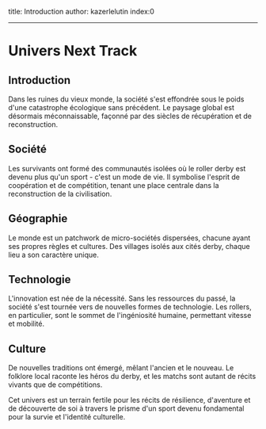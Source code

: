 title: Introduction
author: kazerlelutin
index:0

---

# Univers Next Track

## Introduction
Dans les ruines du vieux monde, la société s'est effondrée sous le poids d'une catastrophe écologique sans précédent. Le paysage global est désormais méconnaissable, façonné par des siècles de récupération et de reconstruction.

## Société
Les survivants ont formé des communautés isolées où le roller derby est devenu plus qu'un sport - c'est un mode de vie. Il symbolise l'esprit de coopération et de compétition, tenant une place centrale dans la reconstruction de la civilisation.

## Géographie
Le monde est un patchwork de micro-sociétés dispersées, chacune ayant ses propres règles et cultures. Des villages isolés aux cités derby, chaque lieu a son caractère unique.

## Technologie
L'innovation est née de la nécessité. Sans les ressources du passé, la société s'est tournée vers de nouvelles formes de technologie. Les rollers, en particulier, sont le sommet de l'ingéniosité humaine, permettant vitesse et mobilité.

## Culture
De nouvelles traditions ont émergé, mêlant l'ancien et le nouveau. Le folklore local raconte les héros du derby, et les matchs sont autant de récits vivants que de compétitions.

Cet univers est un terrain fertile pour les récits de résilience, d'aventure et de découverte de soi à travers le prisme d'un sport devenu fondamental pour la survie et l'identité culturelle.
